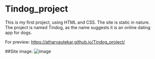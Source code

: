 # Tindog_project
This is my first project, using HTML and CSS. The site is static in nature.
The project is named Tindog, as the name suggests it is an online dating app for dogs.

For preview: https://atharvautekar.github.io/Tindog_project/


##Site image: 
![image](https://user-images.githubusercontent.com/65060103/123096292-8fcb4b00-d44c-11eb-9dce-8ce1b52f3088.png)
